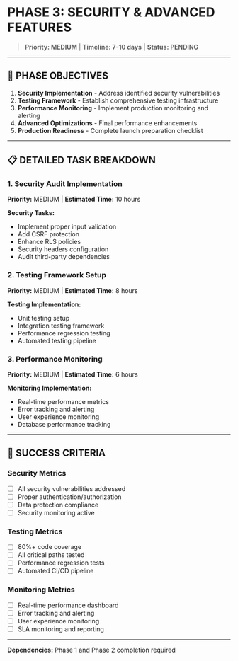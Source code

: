 
# PHASE 3: SECURITY & ADVANCED FEATURES

> **Priority: MEDIUM** | **Timeline: 7-10 days** | **Status: PENDING**

---

## 🎯 PHASE OBJECTIVES

1. **Security Implementation** - Address identified security vulnerabilities
2. **Testing Framework** - Establish comprehensive testing infrastructure
3. **Performance Monitoring** - Implement production monitoring and alerting
4. **Advanced Optimizations** - Final performance enhancements
5. **Production Readiness** - Complete launch preparation checklist

---

## 📋 DETAILED TASK BREAKDOWN

### 1. Security Audit Implementation
**Priority:** MEDIUM | **Estimated Time:** 10 hours

**Security Tasks:**
- Implement proper input validation
- Add CSRF protection
- Enhance RLS policies
- Security headers configuration
- Audit third-party dependencies

### 2. Testing Framework Setup
**Priority:** MEDIUM | **Estimated Time:** 8 hours

**Testing Implementation:**
- Unit testing setup
- Integration testing framework
- Performance regression testing
- Automated testing pipeline

### 3. Performance Monitoring
**Priority:** MEDIUM | **Estimated Time:** 6 hours

**Monitoring Implementation:**
- Real-time performance metrics
- Error tracking and alerting
- User experience monitoring
- Database performance tracking

---

## 🎯 SUCCESS CRITERIA

### Security Metrics
- [ ] All security vulnerabilities addressed
- [ ] Proper authentication/authorization
- [ ] Data protection compliance
- [ ] Security monitoring active

### Testing Metrics
- [ ] 80%+ code coverage
- [ ] All critical paths tested
- [ ] Performance regression tests
- [ ] Automated CI/CD pipeline

### Monitoring Metrics
- [ ] Real-time performance dashboard
- [ ] Error tracking and alerting
- [ ] User experience monitoring
- [ ] SLA monitoring and reporting

---

**Dependencies:** Phase 1 and Phase 2 completion required
